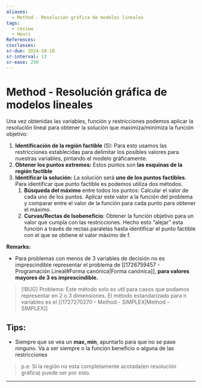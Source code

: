 ```yaml
---
aliases:
  - Method - Resolución gráfica de modelos lineales
tags:
  - review
  - Heuri
References: 
cssclasses:
sr-due: 2024-10-10
sr-interval: 13
sr-ease: 250
---
```

# Method - Resolución gráfica de modelos lineales
Una vez obtenidas las variables, función y restricciones podemos aplicar la resolución lineal para obtener la solución que maximiza/minimiza la función objetivo:

1. **Identificación de la región factible** (S): Para esto usamos las restricciones establecidas para delimitar los posibles valores para nuestras variables, pintando el modelo gráficamente.
2. **Obtener los puntos extremos:** Estos puntos son **las esquinas de la región factible**
3. **Identificar la solución:** La solución será **uno de los puntos factibles**. Para identificar que punto factible es podemos utiliza dos métodos. 
	1. **Búsqueda del máximo** entre todos los puntos: Calcular el valor de cada uno de los puntos. Aplicar este valor a la función del problema y comparar entre el valor de la función para cada punto para obtener el máximo. 
	2. **Curvas/Rectas de Isobeneficio**: Obtener la función objetivo para un valor que cumpla con las restricciones. Hecho esto “alejar” esta función a través de rectas paralelas hasta identificar el punto factible con el que se obtiene el valor máximo de f.

**Remarks:**
+ Para problemas con menos de 3 variables de decisión no es imprescindible representar el problema de [[1726759457 - Programación Lineal#Forma canónica|Forma canónica]], **para valores mayores de 3 es imprescindible.**


> [!BUG] Problema: 
> Este método solo es util para casos que podamos representar en 2 o 3 dimensiones. El método estandarizado para n variables es el [[1727270270 - Method - SIMPLEX|Method - SIMPLEX]] 

## Tips: 
+ Siempre que se vea un **max, min**, apuntarlo para que no se pase ninguno. Va a ser siempre o la función beneficio o alguna de las restricciones 
> p.e: Si la región no esta completamente acotada(en resolución gráfica) puede ser por esto. 
***